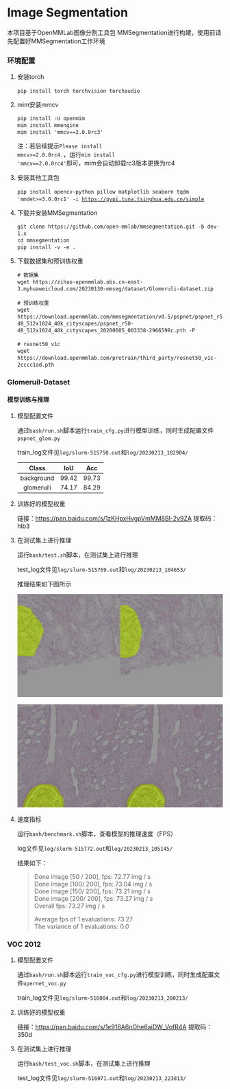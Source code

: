 # Image Segmentation

本项目基于OpenMMLab图像分割工具包 MMSegmentation进行构建，使用前请先配置好MMSegmentation工作环境

###  环境配置

1. 安装torch

   <code>pip install torch torchvision torchaudio</code>

2. mim安装mmcv

   ```
   pip install -U openmim
   mim install mmengine
   mim install 'mmcv==2.0.0rc3'
   ```

   注：若后续提示<code>Please install mmcv>=2.0.0rc4.</code>，运行<code>mim install 'mmcv==2.0.0rc4'</code>即可，mim会自动卸载rc3版本更换为rc4

3. 安装其他工具包

   <code>pip install opencv-python pillow matplotlib seaborn tqdm 'mmdet>=3.0.0rc1' -i https://pypi.tuna.tsinghua.edu.cn/simple</code>

4. 下载并安装MMSegmentation

   ```
   git clone https://github.com/open-mmlab/mmsegmentation.git -b dev-1.x
   cd mmsegmentation
   pip install -v -e .
   ```

5. 下载数据集和预训练权重

   ```
   # 数据集
   wget https://zihao-openmmlab.obs.cn-east-3.myhuaweicloud.com/20230130-mmseg/dataset/Glomeruli-dataset.zip
   
   # 预训练权重
   wget https://download.openmmlab.com/mmsegmentation/v0.5/pspnet/pspnet_r50-d8_512x1024_40k_cityscapes/pspnet_r50-d8_512x1024_40k_cityscapes_20200605_003338-2966598c.pth -P
   
   # resnet50_v1c
   wget https://download.openmmlab.com/pretrain/third_party/resnet50_v1c-2cccc1ad.pth
   ```



### Glomeruil-Dataset

#### 模型训练与推理

1. 模型配置文件

   通过<code>bash/run.sh</code>脚本运行<code>train_cfg.py</code>进行模型训练，同时生成配置文件<code>pspnet_glom.py</code>

   train_log文件见<code>log/slurm-515750.out</code>和<code>log/20230213_102904/</code>

   |   Class    |  IoU  |  Acc  |
   | :--------: | :---: | :---: |
   | background | 99.42 | 99.73 |
   | glomeruili | 74.17 | 84.29 |

2. 训练好的模型权重

   链接：https://pan.baidu.com/s/1zKHpxHvgpVmMM8BI-2v9ZA 
   提取码：hlb3

3. 在测试集上进行推理

   运行<code>bash/test.sh</code>脚本，在测试集上进行推理

   test_log文件见<code>log/slurm-515769.out</code>和<code>log/20230213_104653/</code>

   推理结果如下图所示

   ![](https://github.com/Rookie-Kai/ImageSegmentation/blob/main/data/test_SAS_21883_001_62.png_0.png?raw=true)

   ![](https://github.com/Rookie-Kai/ImageSegmentation/blob/main/data/test_VUHSK_1762_18.png_0.png?raw=true)

4. 速度指标

   运行<code>bash/benchmark.sh</code>脚本，查看模型的推理速度（FPS）

   log文件见<code>log/slurm-515772.out</code>和<code>log/20230213_105145/</code>

   结果如下：

   >  Done image [50 / 200], fps: 72.77 img / s  
   >  Done image [100/ 200], fps: 73.04 img / s  
   >  Done image [150/ 200], fps: 73.21 img / s  
   >  Done image [200/ 200], fps: 73.27 img / s  
   >  Overall fps: 73.27 img / s  
   >
   >  Average fps of 1 evaluations: 73.27  
   >  The variance of 1 evaluations: 0.0  



### VOC 2012

1. 模型配置文件

   通过<code>bash/run.sh</code>脚本运行<code>train_voc_cfg.py</code>进行模型训练，同时生成配置文件<code>upernet_voc.py</code>

   train_log文件见<code>log/slurm-516004.out</code>和<code>log/20230213_200213/</code>

2. 训练好的模型权重

   链接：https://pan.baidu.com/s/1e918A6nOhe6aiDW_VofR4A 
   提取码：350d

3. 在测试集上进行推理

   运行<code>bash/test_voc.sh</code>脚本，在测试集上进行推理

   test_log文件见<code>log/slurm-516071.out</code>和<code>log/20230213_223813/</code>

